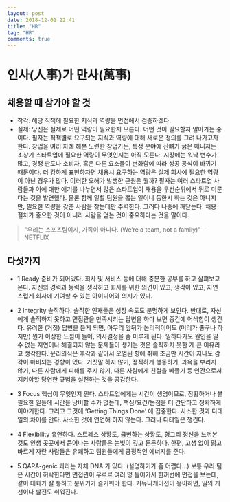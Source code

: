 ```yaml
---
layout: post
date: 2018-12-01 22:41
title: "HR"
tag: "HR"
comments: true
---
```


# 인사(人事)가 만사(萬事)

## 채용할 때 삼가야 할 것
 
* 착각: 해당 직책에 필요한 지식과 역량을 면접에서 검증하겠다.
* 실제: 당신은 실제로 어떤 역량이 필요한지 모른다. 어떤 것이 필요할지 알아가는 중이다.
필자는 직책별로 요구되는 지식과 역량에 대해 새로운 정의를 그려 나가고자 한다. 창업을 여러 차례 해본 노련한 창업가든, 특정 분야에 잔뼈가 굵은 매니저든 초창기 스타트업에 필요한 역량이 무엇인지는 아직 모른다. 시장에는 워낙 변수가 많고, 경쟁 판도나 소비자, 혹은 다른 요소들이 변화함에 따라 성공 공식이 바뀌기 때문이다. 더 강하게 표현하자면 채용시 요구하는 역량은 실제 회사에 필요한 역량이 아닌 경우가 많다.
이러한 오해가 발생한 근원은 뭘까? 필자는 여러 스타트업 사람들과 이에 대한 얘기를 나누면서 많은 스타트업이 채용을 우선순위에서 뒤로 미룬다는 것을 발견했다. 물론 함께 일할 팀원을 뽑는 일이니 등한시 하는 것은 아니지만, 필요한 역량을 갖춘 사람을 찾는데만 주력한다. 그러다 나중에 깨닫는다. 채용 절차가 중요한 것이 아니라 사람을 얻는 것이 중요하다는 것을 말이다.

> "우리는 스포츠팀이지, 가족이 아니다. (We’re a team, not a family)" - NETFLIX

## 다섯가지

* 1 Ready 준비가 되어있다. 회사 및 서비스 등에 대해 충분한 공부를 하고 살펴보고 온다. 자신의 경력과 능력을 생각하고 회사를 위한 의견이 있고, 생각이 있고, 자연스럽게 회사에 기여할 수 있는 아이디어와 의지가 있다.
 
* 2 Integrity 솔직하다. 솔직한 인재들은 성장 속도도 분명하게 보인다. 반대로, 자신에게 솔직하지 못하고 면접관을 만족시키는 답변을 하다 보면 중간에 어색함이 생긴다. 유려한 (거짓) 답변을 듣게 되면, 아무리 앞뒤가 논리적이어도 (머리가 좋구나 하지만) 뭔가 이상한 느낌이 들어, 의사결정을 좀 미루게 된다.  일하다가도 원인을 알 수 없는 지연이나 해결되지 않는 문제들이 생기는 것은 솔직하지 못한 게 큰 이유라고 생각한다. 윤리의식은 후각과 같아서 오염된 향에 취해 조금만 시간이 지나도 감각이 마비되는 경향이 있다. 거짓말 하지 않기, 정직하게 행동하기, 과욕을 부리지 않기, 다른 사람에게 피해를 주지 않기, 다른 사람에게 친절을 베풀기 등 인간으로서 지켜야할 당연한 규범을 실천하는 것을 공감한다. 

* 3 Focus 핵심이 무엇인지 안다. 스타트업에게는 시간이 생명이므로, 장황하거나 불필요한 일들에 시간을 낭비할 수가 없는데, 핵심/요건/논점을 더 간단하고 정확하게 이야기한다. 그리고 그것에 ‘Getting Things Done’ 에 집중한다. 사소한 것과 디테일의 차이를 안다. 사소한 것에 연연해 하지 않는다. 그러나 디테일은 챙긴다.
 
* 4 Flexibility 유연하다. 스트레스 상황도, 급변하는 상황도, 헝그리 정신을 느껴본 것도 인생 곳곳에서 묻어나는 사람들은 눈빛이 깊고 든든하다. 한편, 고생 없이 맑고 바르게 자란 사람들은 유쾌하고 팀원들에게 긍정적인 에너지를 준다. 

* 5 QARA-genic 콰라는 자체 DNA 가 있다. (설명하기가 좀 어렵다…) 보통 우리 팀은 시간이 허락한다면 면접관이 우르르 여러 명 들어가서 한꺼번에 면접을 보는데, 같이 대화가 잘 통하고 분위기가 즐거워야 한다. 커뮤니케이션이 용이하면, 일의 개선이나 발전도 쉬워진다.

